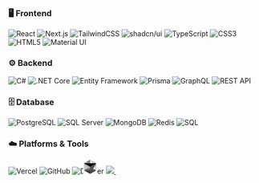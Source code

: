 ### 🖥️ Frontend  
![React](https://img.shields.io/badge/React-20232A?style=for-the-badge&logo=react&logoColor=61DAFB)
![Next.js](https://img.shields.io/badge/Next.js-000000?style=for-the-badge&logo=nextdotjs&logoColor=white)
![TailwindCSS](https://img.shields.io/badge/TailwindCSS-06B6D4?style=for-the-badge&logo=tailwindcss&logoColor=white)
![shadcn/ui](https://img.shields.io/badge/shadcn%2Fui-000000?style=for-the-badge&logo=shadcnui&logoColor=white)
![TypeScript](https://img.shields.io/badge/TypeScript-3178C6?style=for-the-badge&logo=typescript&logoColor=white)
![CSS3](https://img.shields.io/badge/CSS3-1572B6?style=for-the-badge&logo=css3&logoColor=white)
![HTML5](https://img.shields.io/badge/HTML5-E34F26?style=for-the-badge&logo=html5&logoColor=white)
![Material UI](https://img.shields.io/badge/MUI-007FFF?style=for-the-badge&logo=mui&logoColor=white)

### ⚙️ Backend  
![C#](https://img.shields.io/badge/C%23-239120?style=for-the-badge&logo=csharp&logoColor=white)
![.NET Core](https://img.shields.io/badge/.NET-512BD4?style=for-the-badge&logo=dotnet&logoColor=white)
![Entity Framework](https://img.shields.io/badge/Entity%20Framework-512BD4?style=for-the-badge&logo=dotnet&logoColor=white)
![Prisma](https://img.shields.io/badge/Prisma-2D3748?style=for-the-badge&logo=prisma&logoColor=white)
![GraphQL](https://img.shields.io/badge/GraphQL-E10098?style=for-the-badge&logo=graphql&logoColor=white)
![REST API](https://img.shields.io/badge/REST%20API-02569B?style=for-the-badge&logo=rest&logoColor=white)

### 🗄️ Database  
![PostgreSQL](https://img.shields.io/badge/PostgreSQL-4169E1?style=for-the-badge&logo=postgresql&logoColor=white)
![SQL Server](https://img.shields.io/badge/SQL%20Server-CC2927?style=for-the-badge&logo=microsoftsqlserver&logoColor=white)
![MongoDB](https://img.shields.io/badge/MongoDB-47A248?style=for-the-badge&logo=mongodb&logoColor=white)
![Redis](https://img.shields.io/badge/Redis-DC382D?style=for-the-badge&logo=redis&logoColor=white)
![SQL](https://img.shields.io/badge/SQL-336791?style=for-the-badge&logo=database&logoColor=white)

### ☁️ Platforms & Tools  
![Vercel](https://img.shields.io/badge/Vercel-000000?style=for-the-badge&logo=vercel&logoColor=white)
![GitHub](https://img.shields.io/badge/GitHub-181717?style=for-the-badge&logo=github&logoColor=white)
![Docker](https://img.shields.io/badge/Docker-2496ED?style=for-the-badge&logo=docker&logoColor=white)
<a href="#">
  <img src="https://img.shields.io/badge/Cursor_AI-FFFFFF?style=for-the-badge&logoColor=black&labelColor=FFFFFF&color=FFFFFF" height="28"/>
  <img src="./assets/cursor-ai.svg" alt="Cursor AI logo" height="28" style="margin-left:-65px;"/>
</a>
